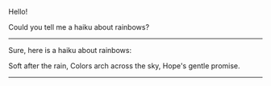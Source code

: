 Hello!

Could you tell me a haiku about rainbows?



<hr>

Sure, here is a haiku about rainbows:

Soft after the rain,
Colors arch across the sky,
Hope's gentle promise.


<hr>

